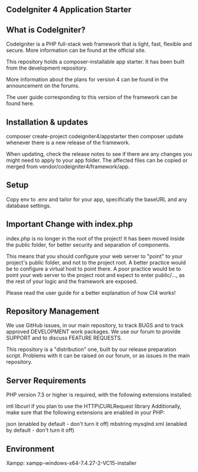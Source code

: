 ## CodeIgniter 4 Application Starter


## What is CodeIgniter?
CodeIgniter is a PHP full-stack web framework that is light, fast, flexible and secure. More information can be found at the official site.

This repository holds a composer-installable app starter. It has been built from the development repository.

More information about the plans for version 4 can be found in the announcement on the forums.

The user guide corresponding to this version of the framework can be found here.

## Installation & updates
composer create-project codeigniter4/appstarter then composer update whenever there is a new release of the framework.

When updating, check the release notes to see if there are any changes you might need to apply to your app folder. The affected files can be copied or merged from vendor/codeigniter4/framework/app.

## Setup
Copy env to .env and tailor for your app, specifically the baseURL and any database settings.

## Important Change with index.php
index.php is no longer in the root of the project! It has been moved inside the public folder, for better security and separation of components.

This means that you should configure your web server to "point" to your project's public folder, and not to the project root. A better practice would be to configure a virtual host to point there. A poor practice would be to point your web server to the project root and expect to enter public/..., as the rest of your logic and the framework are exposed.

Please read the user guide for a better explanation of how CI4 works!

## Repository Management
We use GitHub issues, in our main repository, to track BUGS and to track approved DEVELOPMENT work packages. We use our forum to provide SUPPORT and to discuss FEATURE REQUESTS.

This repository is a "distribution" one, built by our release preparation script. Problems with it can be raised on our forum, or as issues in the main repository.

## Server Requirements
PHP version 7.3 or higher is required, with the following extensions installed:

intl
libcurl if you plan to use the HTTP\CURLRequest library
Additionally, make sure that the following extensions are enabled in your PHP:

json (enabled by default - don't turn it off)
mbstring
mysqlnd
xml (enabled by default - don't turn it off)

## Environment

Xampp: xampp-windows-x64-7.4.27-2-VC15-installer
